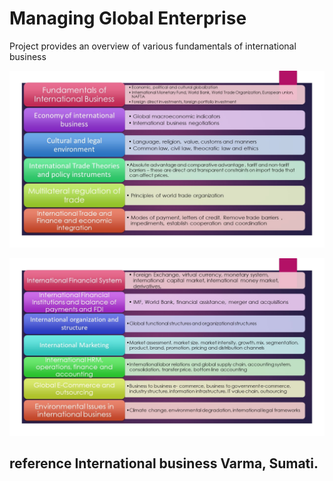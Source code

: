 # Managing Global Enterprise

Project provides an overview of various fundamentals of international business

![image](Slide1.JPG)

![image](Slide2.JPG)

## reference International business Varma, Sumati.
